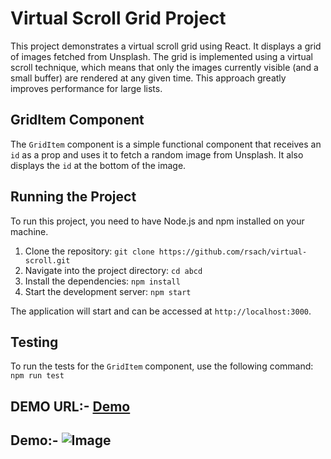 # Virtual Scroll Grid Project

This project demonstrates a virtual scroll grid using React. It displays a grid of images fetched from Unsplash. The grid is implemented using a virtual scroll technique, which means that only the images currently visible (and a small buffer) are rendered at any given time. This approach greatly improves performance for large lists.

## GridItem Component

The `GridItem` component is a simple functional component that receives an `id` as a prop and uses it to fetch a random image from Unsplash. It also displays the `id` at the bottom of the image.

## Running the Project

To run this project, you need to have Node.js and npm installed on your machine.

1. Clone the repository: `git clone https://github.com/rsach/virtual-scroll.git`
2. Navigate into the project directory: `cd abcd`
3. Install the dependencies: `npm install`
4. Start the development server: `npm start`



The application will start and can be accessed at `http://localhost:3000`.

## Testing

To run the tests for the `GridItem` component, use the following command: `npm run test`

## DEMO URL:- [Demo](https://rsach.github.io/virtual-scroll/)

## Demo:-   ![Image](/Screen%20Recording.gif)


